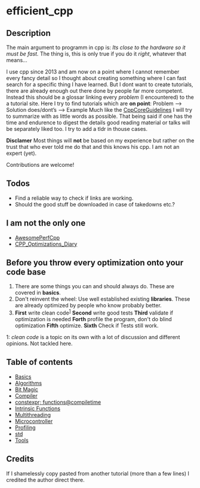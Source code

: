 # efficient_cpp

## Description
The main argument to programm in cpp is:
*Its close to the hardware so it must be fast.*
The thing is, this is only true if you do it *right*, whatever that means...

I use cpp since 2013 and am now on a point where I cannot remember every fancy detail so I thought about creating something where I can fast search for a specific thing I have learned. But I dont want to create tutorials, there are already enough out there done by people far more competent. Instead this should be a glossar linking every *problem* (I encountered) to the a tutorial site. Here I try to find tutorials which are **on point**:
Problem --> Solution
does/dont’s  --> Example
Much like the [CppCoreGuidelines](https://isocpp.github.io/CppCoreGuidelines/CppCoreGuidelines.html) I will try to summarize with as little words as possible.
That being said if one has the time and endurence to digest the details good reading material or talks will be separately liked too. I try to add a tldr in thouse cases.

**Disclamer**
Most things will **not** be based on my experience but rather on the trust that who ever told me do that and this knows his cpp. I am not an expert (yet).

Contributions are welcome!

## Todos
- Find a reliable way to check if links are working.
- Should the good stuff be downloaded in case of takedowns etc.?

## I am not the only one
- [AwesomePerfCpp](https://github.com/fenbf/AwesomePerfCpp) 
- [CPP_Optimizations_Diary](https://github.com/facontidavide/CPP_Optimizations_Diary) 


## Before you throw every optimization onto your code base
1. There are some things you can and should always do. These are covered in **basics**. 
2. Don't reinvent the wheel: Use well established existing **libraries**. These are already optimized by people who know probably better.
3. **First** write clean code<sup>[1](#footnote_clean_code)</sup> **Second** write good tests **Third** validate if optimization is needed **Forth** profile the program, don't do blind optimization **Fifth** optimize. **Sixth** Check if Tests still work.

<a name="footnote_clean_code">1</a>: *clean code* is a topic on its own with a lot of discussion and different opinions. Not tackled here.

## Table of contents

- [Basics](basics/basics.md)
- [Algorithms](algorithms/algorithms.md)
- [Bit Magic](bitMagic/bitMagic.md)
- [Compiler](compiler/compiler.md)
- [constexpr; functions@compiletime](constexpr/constexpr.md)
- [Intrinsic Functions](intrinsicFunctions/intrinsicFunctions.md)
- [Multithreading](multithreading/multithreading.md)
- [Microcontroller](microcontroller/microcontroller.md)
- [Profiling](profiling/profiling.md)
- [std](std/std.md)
- [Tools](/tols/tools.md)

## Credits
If I shamelessly copy pasted from another tutorial (more than a few lines) I credited the author direct there.
